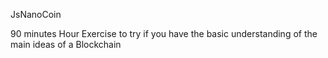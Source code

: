 JsNanoCoin

90 minutes Hour Exercise to try if you have the basic understanding of the main ideas of a Blockchain